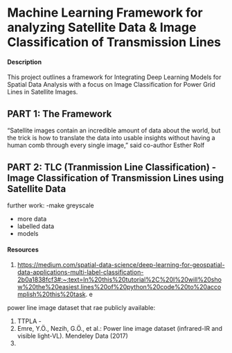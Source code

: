 # Machine Learning Framework for analyzing Satellite Data & Image Classification of Transmission Lines
#### Description
This project outlines a framework for Integrating Deep Learning Models for Spatial Data Analysis with a focus on Image Classification for Power Grid Lines in Satellite Images.

## PART 1: The Framework
“Satellite images contain an incredible amount of data about the world, but the trick is how to translate the data into usable insights without having a human comb through every single image,” said co-author Esther Rolf

## PART 2: TLC (Tranmission Line Classification) - Image Classification of Transmission Lines using Satellite Data

further work: 
-make greyscale
- more data
- labelled data
- models
#### Resources
1. https://medium.com/spatial-data-science/deep-learning-for-geospatial-data-applications-multi-label-classification-2b0a1838fcf3#:~:text=In%20this%20tutorial%2C%20I%20will%20show%20the%20easiest,lines%20of%20python%20code%20to%20accomplish%20this%20task.
e

power line image dataset that rae publicly available:
1. TTPLA -
2. Emre, Y.Ö., Nezih, G.Ö., et al.: Power line image dataset (infrared-IR and visible
light-VL). Mendeley Data (2017)
3. 
